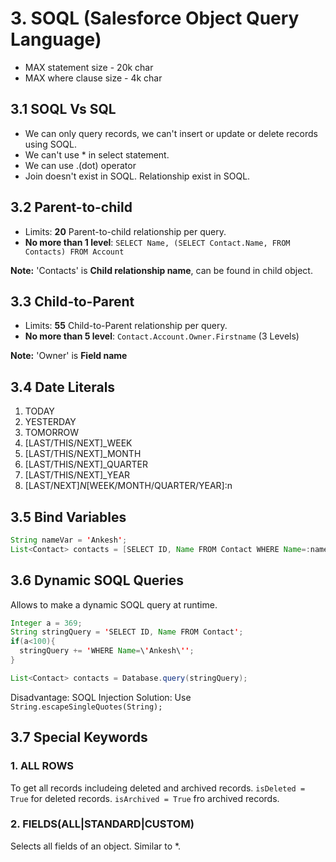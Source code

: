 # 3. SOQL (Salesforce Object Query Language)

- MAX statement size - 20k char
- MAX where clause size - 4k char

## 3.1 SOQL Vs SQL

- We can only query records, we can't insert or update or delete records using SOQL.
- We can't use * in select statement.
- We can use .(dot) operator
- Join doesn't exist in SOQL. Relationship exist in SOQL.

## 3.2 Parent-to-child

- Limits: **20** Parent-to-child relationship per query.
- **No more than 1 level**: ```SELECT Name, (SELECT Contact.Name, FROM Contacts) FROM Account```

**Note:** 'Contacts' is **Child relationship name**, can be found in child object.

## 3.3 Child-to-Parent

- Limits: **55** Child-to-Parent relationship per query.
- **No more than 5 level**: ```Contact.Account.Owner.Firstname``` (3 Levels)

**Note:** 'Owner' is **Field name**

## 3.4 Date Literals

1. TODAY
2. YESTERDAY
3. TOMORROW
4. [LAST/THIS/NEXT]_WEEK
5. [LAST/THIS/NEXT]_MONTH
6. [LAST/THIS/NEXT]_QUARTER
7. [LAST/THIS/NEXT]_YEAR
8. [LAST/NEXT]_N_[WEEK/MONTH/QUARTER/YEAR]:n

## 3.5 Bind Variables

``` java
String nameVar = 'Ankesh';
List<Contact> contacts = [SELECT ID, Name FROM Contact WHERE Name=:nameVar];
```

## 3.6 Dynamic SOQL Queries

Allows to make a dynamic SOQL query at runtime.

``` java
Integer a = 369;
String stringQuery = 'SELECT ID, Name FROM Contact';
if(a<100){
  stringQuery += 'WHERE Name=\'Ankesh\'';
}

List<Contact> contacts = Database.query(stringQuery);
```

Disadvantage: SOQL Injection
Solution: Use ```String.escapeSingleQuotes(String);```

## 3.7 Special Keywords

### 1. ALL ROWS

To get all records includeing deleted and archived records.
```isDeleted = True``` for deleted records.
```isArchived = True``` fro archived records.

### 2. FIELDS(ALL|STANDARD|CUSTOM)

Selects all fields of an object. Similar to *.

